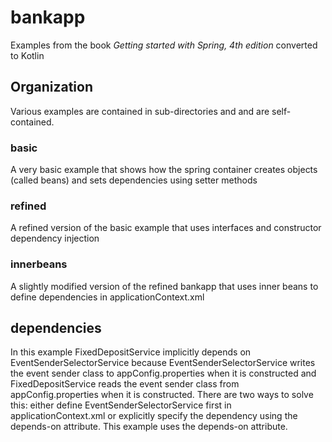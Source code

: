 # bankapp

Examples from the book *Getting started with Spring, 4th edition* converted to Kotlin

## Organization

Various examples are contained in sub-directories and and are self-contained.

### basic

A very basic example that shows how the spring container creates objects (called beans) and sets dependencies using setter methods

### refined

A refined version of the basic example that uses interfaces and constructor dependency injection

### innerbeans

A slightly modified version of the refined bankapp that uses inner beans to define dependencies in applicationContext.xml

## dependencies

In this example FixedDepositService implicitly depends on EventSenderSelectorService because EventSenderSelectorService writes the event sender class to appConfig.properties when it is constructed and FixedDepositService reads the event sender class from appConfig.properties when it is constructed. There are two ways to solve this: either define EventSenderSelectorService first in applicationContext.xml or explicitly specify the dependency using the depends-on attribute. This example uses the depends-on attribute.
